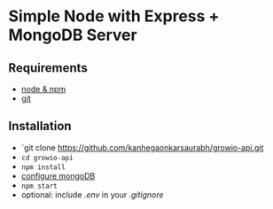 # Simple Node with Express + MongoDB Server

## Requirements

* [node & npm](https://nodejs.org/en/)
* [git](https://www.robinwieruch.de/git-essential-commands/)

## Installation

* `git clone https://github.com/kanhegaonkarsaurabh/growio-api.git 
* `cd growio-api`
* `npm install`
* [configure mongoDB]()
* `npm start`
* optional: include *.env* in your *.gitignore*
